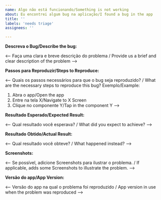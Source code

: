 ```yaml
---
name: Algo não está funcionando/Something is not working
about: Eu encontrei algum bug na aplicação/I found a bug in the app
title: ''
labels: 'needs triage'
assignees: ''

---
```


**Descreva o Bug/Describe the bug:**

<-- Faça uma clara e breve descrição do problema / Provide us a brief and clear description of the problem -->

**Passos para Reproduzir/Steps to Reproduce:**

<-- Quais os passos necessários para que o bug seja reproduzido? / What are the necessary steps to reproduce this bug?
Exemplo/Example:
1. Abra o app/Open the app
2. Entre na tela X/Navigate to X Screen
3. Clique no componente Y/Tap in the component Y -->

**Resultado Esperado/Expected Result:**

<-- Qual resultado você esperava? / What did you expect to achieve? -->

**Resultado Obtido/Actual Result:**

<-- Qual resultado você obteve? / What happened instead? -->

**Screenshots:**

<-- Se possível, adicione Screenshots para ilustrar o problema. / If applicable, adds some Screenshots to illustrate 
the problem. -->

**Versão do app/App Version:**

<-- Versão do app na qual o problema foi reproduzido / App version in use when the problem was reproduced -->